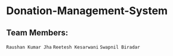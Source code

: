 # Donation-Management-System

## Team Members:
`Raushan Kumar Jha`
`Reetesh Kesarwani`
`Swapnil Biradar`
